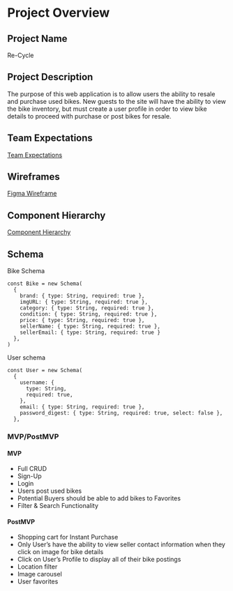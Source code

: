 # Project Overview

## Project Name

Re-Cycle

## Project Description

The purpose of this web application is to allow users the ability to resale and purchase used bikes. New guests to the site will have the ability to view the bike inventory, but must create a user profile in order to view bike details to proceed with purchase or post bikes for resale.

## Team Expectations

[Team Expectations](https://docs.google.com/document/d/1CfwPFpXbkrzVORA8lZNtuHvR9Qy-HTMvPQrbXy6MLtc/edit?usp=sharing)

## Wireframes

[Figma Wireframe](https://www.figma.com/file/kv2Un4Wg9qpxKTgswK992x/Re-CyCle?node-id=0%3A1)

## Component Hierarchy

[Component Hierarchy](https://whimsical.com/ajec-recycle-XT2oHb6NT8eHkv8nPiaVPc)

## Schema

Bike Schema

```
const Bike = new Schema(
  {
    brand: { type: String, required: true },
    imgURL: { type: String, required: true },
    category: { type: String, required: true },
    condition: { type: String, required: true },
    price: { type: String, required: true },
    sellerName: { type: String, required: true },
    sellerEmail: { type: String, required: true }
  },
)
```

User schema

```
const User = new Schema(
  {
    username: {
      type: String,
      required: true,
    },
    email: { type: String, required: true },
    password_digest: { type: String, required: true, select: false },
  },
```

### MVP/PostMVP

#### MVP 
- Full CRUD
- Sign-Up
- Login
- Users post used bikes
- Potential Buyers should be able to add bikes to Favorites
- Filter & Search Functionality


#### PostMVP  
- Shopping cart for Instant Purchase
- Only User’s have the ability to view seller contact information when they click on image for bike details
- Click on User’s Profile to display all of their bike postings
- Location filter
- Image carousel
- User favorites
